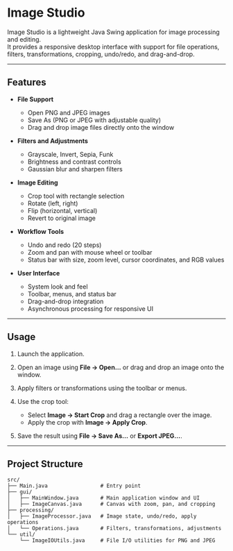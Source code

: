 # Image Studio

Image Studio is a lightweight Java Swing application for image processing and editing.  
It provides a responsive desktop interface with support for file operations, filters, transformations, cropping, undo/redo, and drag-and-drop.

---

## Features

- **File Support**
  - Open PNG and JPEG images
  - Save As (PNG or JPEG with adjustable quality)
  - Drag and drop image files directly onto the window

- **Filters and Adjustments**
  - Grayscale, Invert, Sepia, Funk
  - Brightness and contrast controls
  - Gaussian blur and sharpen filters

- **Image Editing**
  - Crop tool with rectangle selection
  - Rotate (left, right)
  - Flip (horizontal, vertical)
  - Revert to original image

- **Workflow Tools**
  - Undo and redo (20 steps)
  - Zoom and pan with mouse wheel or toolbar
  - Status bar with size, zoom level, cursor coordinates, and RGB values

- **User Interface**
  - System look and feel
  - Toolbar, menus, and status bar
  - Drag-and-drop integration
  - Asynchronous processing for responsive UI

---

## Usage

1. Launch the application.
2. Open an image using **File → Open…** or drag and drop an image onto the window.
3. Apply filters or transformations using the toolbar or menus.
4. Use the crop tool:

   * Select **Image → Start Crop** and drag a rectangle over the image.
   * Apply the crop with **Image → Apply Crop**.
5. Save the result using **File → Save As…** or **Export JPEG…**.

---

## Project Structure

```
src/
├── Main.java                 # Entry point
├── gui/
│   ├── MainWindow.java       # Main application window and UI
│   ├── ImageCanvas.java      # Canvas with zoom, pan, and cropping
├── processing/
│   ├── ImageProcessor.java   # Image state, undo/redo, apply operations
│   └── Operations.java       # Filters, transformations, adjustments
└── util/
    └── ImageIOUtils.java     # File I/O utilities for PNG and JPEG
```

